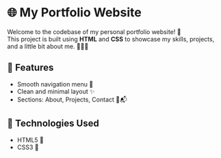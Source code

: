 # 🌐 My Portfolio Website

Welcome to the codebase of my personal portfolio website! 💼  
This project is built using **HTML** and **CSS** to showcase my skills, projects, and a little bit about me. 🎨👨‍💻

## 🚀 Features

- Smooth navigation menu 🧭
- Clean and minimal layout ✨
- Sections: About, Projects, Contact 📂📬

## 📁 Technologies Used

- HTML5 🧱
- CSS3 🎨
